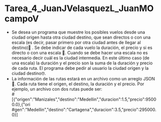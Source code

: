 # Tarea_4_JuanJVelasquezL_JuanMOcampoV

<ul>
        <li>
            <div>
                Se desea un programa que muestre los posibles vuelos desde una ciudad origen hasta otra ciudad
                destino, que sean directos o con una escala (es decir, pasar primero por otra ciudad antes de llegar al
                destino)🛴 . Se debe indicar de cada vuelo la duración, el precio y si es directo o con una escala 🛫.
                Cuando
                se debe hacer una escala no es necesario decir cuál es la ciudad intermedia. En este último caso (de
                una escala) la duración y el precio son la suma de la duración y precio de cada ruta.
                El programa debe pedir al usuario la ciudad origen y la ciudad destino🤓.
                <br>
            </div>
        </li>
        <li>
            <div>
                La información de las rutas estará en un archivo como un arreglo JSON 🦄. Cada ruta tiene el origen, el
                destino, la duración y el precio. Por ejemplo, un archivo con dos rutas puede ser:
                <div>
                        #[{"origen":"Manizales","destino":"Medellin","duracion":1.5,"precio":95000.0},{"ori
                #gen":"Medellin","destino":"Cartagena","duracion":3.5,"precio":295000.0}]
                    </div>
            </div>
        </l>
        </li>
    </ul>
